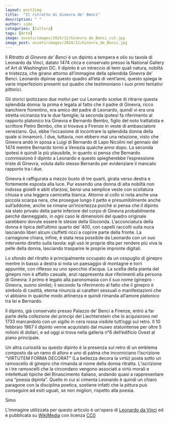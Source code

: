 ```yaml
---
layout: post2img
title:  "Il ritratto di Ginevra de' Benci"
description: " "
author: simo
categories: [Cultura]
tags: [Arte]
image: assets/images/2024/12/Ginevra_de_Benci_cut.jpg
image_post: assets/images/2024/12/Ginevra_de_Benci.jpg
---
```

Il *Ritratto di Ginevra de’ Benci* è un dipinto a tempera e olio su tavola di Leonardo da Vinci, datato 1474 circa e conservato presso la National Gallery of Art di Washington DC. Il dipinto è un intreccio di temi quali natura, nobiltà e tristezza, che girano attorno all’immagine della splendida Ginevra de’ Benci. Leonardo dipinse questo quadro all’età di vent’anni, questo spiega le varie imperfezioni presenti sul quadro che testimoniano i suoi primi tentativi pittorici.

Gli storici ipotizzano due motivi per cui Leonardo scelse di ritrarre questa splendida donna: la prima è legata al fatto che il padre di Ginevra, ricco banchiere fiorentino, era amico del padre di Leonardo, quindi vi era una stretta vicinanza tra le due famiglie; la seconda ipotesi fa riferimento al rapporto platonico tra Ginevra e Bernardo Bembo, figlio del noto trattatista e scrittore Pietro Bembo, che si trovava a Firenze in veste di ambasciatore veneziano. Qui, ebbe l’occasione di incontrare la splendida donna della quale si innamorò. 
I due, tuttavia, non ebbero mai una relazione, visto che Ginevra andò in sposa a Luigi di Bernardo di Lapo Nicolini nel gennaio del 1474 mentre Bernardo tornò a Venezia qualche anno dopo. La seconda ipotesi è quindi la più plausibile, in quanto si pensa che Bernardo commissionò il dipinto a Leonardo e questo spiegherebbe l’espressione triste di Ginevra, voluta dallo stesso Bernardo per evidenziare il mancato rapporto tra i due. 

Ginevra è raffigurata a mezzo busto di tre quarti, girata verso destra e fortemente esposta alla luce. Pur essendo una donna di alta nobiltà non indossa gioielli e abiti sfarzosi, bensì una semplice veste con scollatura chiusa e una leggera camicetta bianca. Attorno al collo si nota anche una piccola sciarpa nera, che prosegue lungo il petto e presumibilmente anche sull’addome, anche se rimane un’incertezza poiché si pensa che il dipinto sia stato privato della parte inferiore del corpo di Ginevra probabilmente perché danneggiato, in ogni caso le dimensioni del quadro originale sarebbero dovute essere le stesse della Gioconda. 
L’acconciatura della donna è tipica dell’ultimo quarto del ‘400, con capelli raccolti sulla nuca lasciando liberi alcuni ciuffetti ricci a coprire parte della fronte. La carnagione chiara, infine, è stata resa possibile da Leonardo con un suo intervento diretto sulla tavola: egli usò le proprie dita per rendere più viva la pelle della donna, lasciando trasparire le proprie impronte digitali.

Lo sfondo del ritratto è principalmente occupato da un cespuglio di ginepro mentre in basso a destra si nota un paesaggio di montagne e torri appuntite, con riflesso su uno specchio d’acqua. La scelta della pianta del ginepro non è affatto casuale, anzi rappresenta due riferimenti alla persona di Ginevra: il primo è legato alla paronomasia con il suo nome (ginepro - Ginevra, suono simile); il secondo fa riferimento al fatto che il ginepro è simbolo di castità, eterna rinuncia ai caratteri sessuali o manifestazioni che vi abbiano in qualche modo attinenza e quindi rimanda all’amore platonico tra lei e Bernardo. 

Il dipinto, già conservato presso Palazzo de’ Benci a Firenze, entrò a far parte della collezione dei principi del Liechtenstein che lo acquisirono nel 1733 marcandolo con un sigillo in cera rossa visibile tutt’oggi sul retro. Il 10 febbraio 1967 il dipinto venne acquistato dal museo statunitense per oltre 5 milioni di dollari, e ad oggi si trova nella galleria n°6 dell’edificio Ovest al piano principale. 

Un altra curiosità su questo dipinto è la presenza sul retro di un emblema composto da un ramo di alloro e uno di palma che incorniciano l’iscrizione “VIRTUTEM FORMA DECORAT” (La bellezza decora la virtù) posta sotto un ramoscello di ginepro che rimanda al nome della donna ritratta. L’iscrizione e i tre ramoscelli che la circondano vengono associati a virtù morali e intellettuali tipiche del Rinascimento italiano, andando quasi a rappresentare una “poesia dipinta”.
Quello in cui si cimenta Leonardo è quindi un chiaro paragone con la disciplina poetica, sostiene infatti che la pittura può conseguire ad esiti uguali, se non migliori, rispetto alla poesia. 


Simo

L'immagine utilizzata per questo articolo è un'opera di [Leonardo da Vinci](https://en.wikipedia.org/wiki/File:Leonardo_da_Vinci_-_Ginevra_de%27_Benci_-_Google_Art_Project.jpg) ed è pubblicata su [WikiMedia](https://commons.wikimedia.org/) con licenza [CC0](https://creativecommons.org/publicdomain/zero/1.0/deed.it)